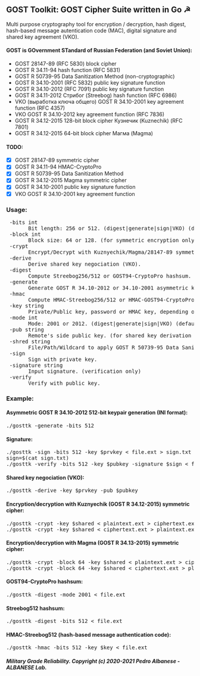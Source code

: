 ## GOST Toolkit: GOST Cipher Suite written in Go ☭
Multi purpose cryptography tool for encryption / decryption, hash digest, hash-based message autentication code (MAC), digital signature and shared key agreement (VKO).

#### GOST is GOvernment STandard of Russian Federation (and Soviet Union):

* GOST 28147-89 (RFC 5830) block cipher
* GOST R 34.11-94 hash function (RFC 5831)
* GOST R 50739-95 Data Sanitization Method (non-cryptographic)
* GOST R 34.10-2001 (RFC 5832) public key signature function
* GOST R 34.10-2012 (RFC 7091) public key signature function
* GOST R 34.11-2012 Стрибог (Streebog) hash function (RFC 6986)
* VKO (выработка ключа общего) GOST R 34.10-2001 key agreement function (RFC 4357)
* VKO GOST R 34.10-2012 key agreement function (RFC 7836)
* GOST R 34.12-2015 128-bit block cipher Кузнечик (Kuznechik) (RFC 7801)
* GOST R 34.12-2015 64-bit block cipher Магма (Magma)

#### TODO:
  - [x] GOST 28147-89 symmetric cipher
  - [x] GOST R 34.11-94 HMAC-CryptoPro
  - [x] GOST R 50739-95 Data Sanitization Method
  - [x] GOST R 34.12-2015 Magma symmetric cipher
  - [x] GOST R 34.10-2001 public key signature function
  - [x] VKO GOST R 34.10-2001 key agreement function

### Usage:
<pre> -bits int
       Bit length: 256 or 512. (digest|generate|sign|VKO) (default 256)
 -block int
       Block size: 64 or 128. (for symmetric encryption only) (default 128)
 -crypt
       Encrypt/Decrypt with Kuznyechik/Magma/28147-89 symmetric ciphers.
 -derive
       Derive shared key negociation (VKO).
 -digest
       Compute Streebog256/512 or GOST94-CryptoPro hashsum.
 -generate
       Generate GOST R 34.10-2012 or 34.10-2001 asymmetric keypair.
 -hmac
       Compute HMAC-Streebog256/512 or HMAC-GOST94-CryptoPro.
 -key string
       Private/Public key, password or HMAC key, depending on operation.
 -mode int
       Mode: 2001 or 2012. (digest|generate|sign|VKO) (default 2012)
 -pub string
       Remote's side public key. (for shared key derivation only)
 -shred string
       File/Path/Wildcard to apply GOST R 50739-95 Data Sanitization Method.
 -sign
       Sign with private key.
 -signature string
       Input signature. (verification only)
 -verify
       Verify with public key.</pre>
### Example:
#### Asymmetric GOST R 34.10-2012 512-bit keypair generation (INI format):
<pre>./gosttk -generate -bits 512
</pre>
#### Signature:
<pre>./gosttk -sign -bits 512 -key $prvkey < file.ext > sign.txt
sign=$(cat sign.txt)
./gosttk -verify -bits 512 -key $pubkey -signature $sign < file.ext
</pre>
#### Shared key negociation (VKO):
<pre>./gosttk -derive -key $prvkey -pub $pubkey
</pre>
#### Encryption/decryption with Kuznyechik (GOST R 34.12-2015) symmetric cipher:
<pre>./gosttk -crypt -key $shared < plaintext.ext > ciphertext.ext
./gosttk -crypt -key $shared < ciphertext.ext > plaintext.ext
</pre>
#### Encryption/decryption with Magma (GOST R 34.13-2015) symmetric cipher:
<pre>./gosttk -crypt -block 64 -key $shared < plaintext.ext > ciphertext.ext
./gosttk -crypt -block 64 -key $shared < ciphertext.ext > plaintext.ext
</pre>
#### GOST94-CryptoPro hashsum:
<pre>./gosttk -digest -mode 2001 < file.ext
</pre>
#### Streebog512 hashsum:
<pre>./gosttk -digest -bits 512 < file.ext
</pre>
#### HMAC-Streebog512 (hash-based message authentication code):
<pre>./gosttk -hmac -bits 512 -key $key < file.ext
</pre>

##### Military Grade Reliability. Copyright (c) 2020-2021 Pedro Albanese - ALBANESE Lab.
